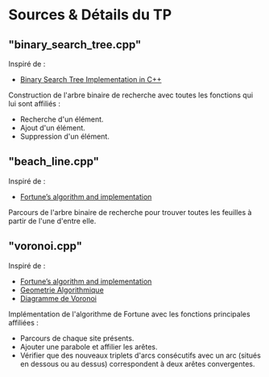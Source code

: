 # Sources & Détails du TP

## "binary_search_tree.cpp"
Inspiré de : 
- [Binary Search Tree Implementation in C++](https://medium.com/@13dipty/binary-search-tree-implementation-in-c-537b9a9cedf8)

Construction de l'arbre binaire de recherche avec toutes les fonctions qui lui sont affiliés :
- Recherche d'un élément.
- Ajout d'un élément.
- Suppression d'un élément.

## "beach_line.cpp"
Inspiré de :
- [Fortune’s algorithm and implementation](http://blog.ivank.net/fortunes-algorithm-and-implementation.html#impl_cpp)

Parcours de l'arbre binaire de recherche pour trouver toutes les feuilles à partir de l'une d'entre elle.

## "voronoi.cpp"
Inspiré de :
- [Fortune’s algorithm and implementation](http://blog.ivank.net/fortunes-algorithm-and-implementation.html#impl_cpp)
- [Geometrie Algorithmique](http://www.cgeo.ulg.ac.be/CG/CG_07.pdf)
- [Diagramme de Voronoi](https://perso.telecom-paristech.fr/dufourd/pact_archives/projet-2011-52/le-projet/avancement/solution-simplifiee/diagramme-de-voronoi/)

Implémentation de l'algorithme de Fortune avec les fonctions principales affiliées :
- Parcours de chaque site présents.
- Ajouter une parabole et affilier les arêtes.
- Vérifier que des nouveaux triplets d'arcs consécutifs avec un arc (situés en dessous ou au dessus) correspondent à deux arêtes convergentes. 

